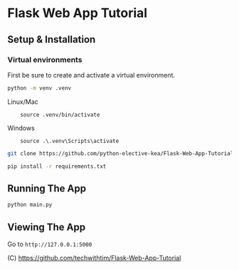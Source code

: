 # Flask Web App Tutorial

## Setup & Installation

### Virtual environments
First be sure to create and activate a virtual environment.

```bash
python -m venv .venv
```

Linux/Mac
````
    source .venv/bin/activate
````
Windows
````
    source .\.venv\Scripts\activate
````

```bash
git clone https://github.com/python-elective-kea/Flask-Web-App-Tutorial.git
```

```bash
pip install -r requirements.txt
```

## Running The App

```bash
python main.py
```

## Viewing The App

Go to `http://127.0.0.1:5000`

(C) https://github.com/techwithtim/Flask-Web-App-Tutorial